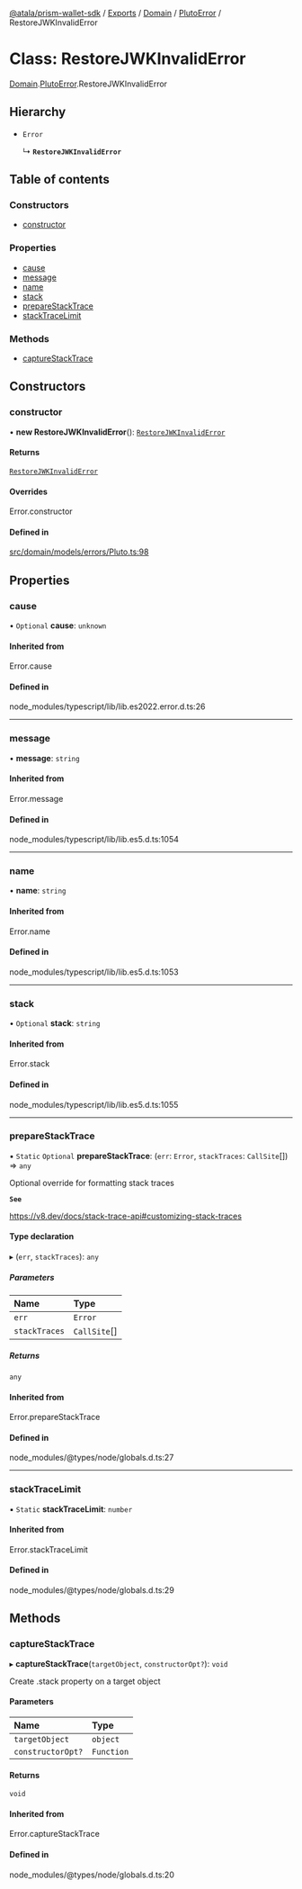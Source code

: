 [@atala/prism-wallet-sdk](../README.md) / [Exports](../modules.md) / [Domain](../modules/Domain.md) / [PlutoError](../modules/Domain.PlutoError.md) / RestoreJWKInvalidError

# Class: RestoreJWKInvalidError

[Domain](../modules/Domain.md).[PlutoError](../modules/Domain.PlutoError.md).RestoreJWKInvalidError

## Hierarchy

- `Error`

  ↳ **`RestoreJWKInvalidError`**

## Table of contents

### Constructors

- [constructor](Domain.PlutoError.RestoreJWKInvalidError.md#constructor)

### Properties

- [cause](Domain.PlutoError.RestoreJWKInvalidError.md#cause)
- [message](Domain.PlutoError.RestoreJWKInvalidError.md#message)
- [name](Domain.PlutoError.RestoreJWKInvalidError.md#name)
- [stack](Domain.PlutoError.RestoreJWKInvalidError.md#stack)
- [prepareStackTrace](Domain.PlutoError.RestoreJWKInvalidError.md#preparestacktrace)
- [stackTraceLimit](Domain.PlutoError.RestoreJWKInvalidError.md#stacktracelimit)

### Methods

- [captureStackTrace](Domain.PlutoError.RestoreJWKInvalidError.md#capturestacktrace)

## Constructors

### constructor

• **new RestoreJWKInvalidError**(): [`RestoreJWKInvalidError`](Domain.PlutoError.RestoreJWKInvalidError.md)

#### Returns

[`RestoreJWKInvalidError`](Domain.PlutoError.RestoreJWKInvalidError.md)

#### Overrides

Error.constructor

#### Defined in

[src/domain/models/errors/Pluto.ts:98](https://github.com/hyperledger/identus-edge-agent-sdk-ts/blob/70efa8b16122ab132f36ab1c9f2ac30b3a4b3176/src/domain/models/errors/Pluto.ts#L98)

## Properties

### cause

• `Optional` **cause**: `unknown`

#### Inherited from

Error.cause

#### Defined in

node_modules/typescript/lib/lib.es2022.error.d.ts:26

___

### message

• **message**: `string`

#### Inherited from

Error.message

#### Defined in

node_modules/typescript/lib/lib.es5.d.ts:1054

___

### name

• **name**: `string`

#### Inherited from

Error.name

#### Defined in

node_modules/typescript/lib/lib.es5.d.ts:1053

___

### stack

• `Optional` **stack**: `string`

#### Inherited from

Error.stack

#### Defined in

node_modules/typescript/lib/lib.es5.d.ts:1055

___

### prepareStackTrace

▪ `Static` `Optional` **prepareStackTrace**: (`err`: `Error`, `stackTraces`: `CallSite`[]) => `any`

Optional override for formatting stack traces

**`See`**

https://v8.dev/docs/stack-trace-api#customizing-stack-traces

#### Type declaration

▸ (`err`, `stackTraces`): `any`

##### Parameters

| Name | Type |
| :------ | :------ |
| `err` | `Error` |
| `stackTraces` | `CallSite`[] |

##### Returns

`any`

#### Inherited from

Error.prepareStackTrace

#### Defined in

node_modules/@types/node/globals.d.ts:27

___

### stackTraceLimit

▪ `Static` **stackTraceLimit**: `number`

#### Inherited from

Error.stackTraceLimit

#### Defined in

node_modules/@types/node/globals.d.ts:29

## Methods

### captureStackTrace

▸ **captureStackTrace**(`targetObject`, `constructorOpt?`): `void`

Create .stack property on a target object

#### Parameters

| Name | Type |
| :------ | :------ |
| `targetObject` | `object` |
| `constructorOpt?` | `Function` |

#### Returns

`void`

#### Inherited from

Error.captureStackTrace

#### Defined in

node_modules/@types/node/globals.d.ts:20
